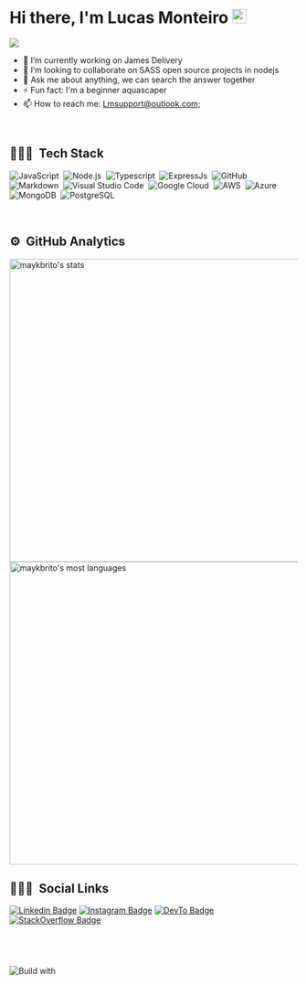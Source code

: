 # Hi there, I'm Lucas Monteiro <img src="https://media.giphy.com/media/hvRJCLFzcasrR4ia7z/giphy.gif" width="25px">


![](https://visitor-badge.glitch.me/badge?page_id=lucasmonteiroi)

- 🔭 I’m currently working on James Delivery
- 👯 I’m looking to collaborate on SASS open source projects in nodejs
- 💬 Ask me about anything, we can search the answer together
- ⚡ Fun fact: I'm a beginner aquascaper
- 📫 How to reach me: Lmsupport@outlook.com;

<br />

## 👨🏾‍💻 &nbsp;Tech Stack

![JavaScript](https://img.shields.io/badge/JavaScript-F7DF1E?style=for-the-badge&logo=javascript&logoColor=black)&nbsp;
![Node.js](https://img.shields.io/badge/Node.js-43853D?style=for-the-badge&logo=node.js&logoColor=white)&nbsp;
![Typescript](https://img.shields.io/badge/TypeScript-007ACC?style=for-the-badge&logo=typescript&logoColor=white)&nbsp;
![ExpressJs](	https://img.shields.io/badge/Express.js-404D59?style=for-the-badge)&nbsp;
![GitHub](https://img.shields.io/badge/GitHub-100000?style=for-the-badge&logo=github&logoColor=white)&nbsp;
![Markdown](https://img.shields.io/badge/Markdown-000000?style=for-the-badge&logo=markdown&logoColor=white)&nbsp;
![Visual Studio Code](https://img.shields.io/badge/-Visual%20Studio%20Code-05122A?style=for-the-badge&logo=visual-studio-code&logoColor=007ACC)&nbsp;
![Google Cloud](https://img.shields.io/badge/Google_Cloud-4285F4?style=for-the-badge&logo=google-cloud&logoColor=white)&nbsp;
![AWS](https://img.shields.io/badge/Amazon_AWS-232F3E?style=for-the-badge&logo=amazon-aws&logoColor=white)&nbsp;
![Azure](https://img.shields.io/badge/Microsoft_Azure-0089D6?style=for-the-badge&logo=microsoft-azure&logoColor=white)&nbsp;
![MongoDB](https://img.shields.io/badge/MongoDB-4EA94B?style=for-the-badge&logo=mongodb&logoColor=white)&nbsp;
![PostgreSQL](https://img.shields.io/badge/PostgreSQL-316192?style=for-the-badge&logo=postgresql&logoColor=white)&nbsp;

<br />

## ⚙️ &nbsp;GitHub Analytics

<p align="left">
<img width="530em" src="https://github-readme-stats.vercel.app/api?username=lucasmonteiroi&show_icons=true&theme=vision-friendly-dark" alt="maykbrito's stats"/>
<img width="530em" src="https://github-readme-stats.vercel.app/api/top-langs/?username=lucasmonteiroi&layout=compact&theme=vision-friendly-dark" alt="maykbrito's most languages"/>
</p>

## 🧔🏽‍♂️ &nbsp;Social Links


[![Linkedin Badge](https://img.shields.io/badge/LinkedIn-0077B5?style=for-the-badge&logo=linkedin&logoColor=white)](https://www.linkedin.com/in/lucasmonteiroinacio/)
[![Instagram Badge](https://img.shields.io/badge/Instagram-E4405F?style=for-the-badge&logo=instagram&logoColor=white)](https://www.instagram.com/lucasmonteiroi/)
[![DevTo Badge](	https://img.shields.io/badge/dev.to-0A0A0A?style=for-the-badge&logo=dev.to&logoColor=white)](https://dev.to/lucasmonteiroi/)
[![StackOverflow Badge](	https://img.shields.io/badge/Stack_Overflow-FE7A16?style=for-the-badge&logo=stack-overflow&logoColor=white)](https://stackoverflow.com/users/6562579/lucas-monteiro-in%c3%a1cio)

<!--
**lucasmonteiroi/lucasmonteiroi** is a ✨ _special_ ✨ repository because its `README.md` (this file) appears on your GitHub profile.

Here are some ideas to get you started:

- 🔭 I’m currently working on ...
- 🌱 I’m currently learning ...
- 👯 I’m looking to collaborate on ...
- 🤔 I’m looking for help with ...
- 💬 Ask me about ...
- 📫 How to reach me: ...
- 😄 Pronouns: ...
- ⚡ Fun fact: ...
-->


## &nbsp;
![Build with](http://ForTheBadge.com/images/badges/built-with-love.svg)&nbsp;

